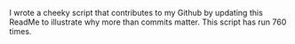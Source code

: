 I wrote a cheeky script that contributes to my Github by updating this ReadMe to illustrate why more than commits matter. This script has run 760 times.